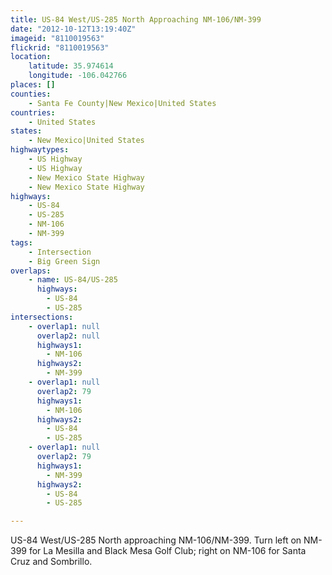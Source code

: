 ```yaml
---
title: US-84 West/US-285 North Approaching NM-106/NM-399
date: "2012-10-12T13:19:40Z"
imageid: "8110019563"
flickrid: "8110019563"
location:
    latitude: 35.974614
    longitude: -106.042766
places: []
counties:
    - Santa Fe County|New Mexico|United States
countries:
    - United States
states:
    - New Mexico|United States
highwaytypes:
    - US Highway
    - US Highway
    - New Mexico State Highway
    - New Mexico State Highway
highways:
    - US-84
    - US-285
    - NM-106
    - NM-399
tags:
    - Intersection
    - Big Green Sign
overlaps:
    - name: US-84/US-285
      highways:
        - US-84
        - US-285
intersections:
    - overlap1: null
      overlap2: null
      highways1:
        - NM-106
      highways2:
        - NM-399
    - overlap1: null
      overlap2: 79
      highways1:
        - NM-106
      highways2:
        - US-84
        - US-285
    - overlap1: null
      overlap2: 79
      highways1:
        - NM-399
      highways2:
        - US-84
        - US-285

---
```

US-84 West/US-285 North approaching NM-106/NM-399.  Turn left on NM-399 for La Mesilla and Black Mesa Golf Club; right on NM-106 for Santa Cruz and Sombrillo.